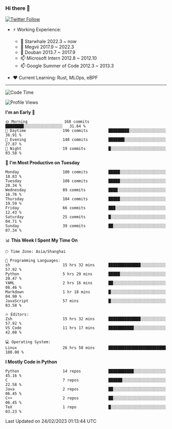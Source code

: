 ### Hi there 👋

[![Twitter Follow](https://img.shields.io/twitter/follow/tianweidut?style=social)](https://twitter.com/tianweidut)

- ⚡ Working Experience:
  - 🔭 Starwhale 2022.3 ~ now
  - 🌱 Megvii 2017.9 ~ 2022.3
  - 🌱 Douban 2013.7 ~ 2017.9
  - 📫 Microsoft Intern 2012.8 ~ 2012.10
  - 📫 Google Summer of Code 2012.3 ~ 2013.3

- ❤️ Current Learning: Rust, MLOps, eBPF

---
<!--START_SECTION:waka-->
![Code Time](http://img.shields.io/badge/Code%20Time-3%2C706%20hrs%2011%20mins-blue)

![Profile Views](http://img.shields.io/badge/Profile%20Views-0-blue)

**I'm an Early 🐤** 

```text
🌞 Morning                168 commits         ████████░░░░░░░░░░░░░░░░░   31.64 % 
🌆 Daytime                196 commits         █████████░░░░░░░░░░░░░░░░   36.91 % 
🌃 Evening                148 commits         ███████░░░░░░░░░░░░░░░░░░   27.87 % 
🌙 Night                  19 commits          █░░░░░░░░░░░░░░░░░░░░░░░░   03.58 % 
```
📅 **I'm Most Productive on Tuesday** 

```text
Monday                   100 commits         █████░░░░░░░░░░░░░░░░░░░░   18.83 % 
Tuesday                  108 commits         █████░░░░░░░░░░░░░░░░░░░░   20.34 % 
Wednesday                89 commits          ████░░░░░░░░░░░░░░░░░░░░░   16.76 % 
Thursday                 104 commits         █████░░░░░░░░░░░░░░░░░░░░   19.59 % 
Friday                   66 commits          ███░░░░░░░░░░░░░░░░░░░░░░   12.43 % 
Saturday                 25 commits          █░░░░░░░░░░░░░░░░░░░░░░░░   04.71 % 
Sunday                   39 commits          ██░░░░░░░░░░░░░░░░░░░░░░░   07.34 % 
```


📊 **This Week I Spent My Time On** 

```text
🕑︎ Time Zone: Asia/Shanghai

💬 Programming Languages: 
sh                       15 hrs 32 mins      ██████████████░░░░░░░░░░░   57.92 % 
Python                   5 hrs 29 mins       █████░░░░░░░░░░░░░░░░░░░░   20.47 % 
YAML                     2 hrs 16 mins       ██░░░░░░░░░░░░░░░░░░░░░░░   08.46 % 
Markdown                 1 hr 18 mins        █░░░░░░░░░░░░░░░░░░░░░░░░   04.90 % 
JavaScript               57 mins             █░░░░░░░░░░░░░░░░░░░░░░░░   03.58 % 

🔥 Editors: 
Zsh                      15 hrs 32 mins      ██████████████░░░░░░░░░░░   57.92 % 
VS Code                  11 hrs 17 mins      ███████████░░░░░░░░░░░░░░   42.08 % 

💻 Operating System: 
Linux                    26 hrs 50 mins      █████████████████████████   100.00 % 
```

**I Mostly Code in Python** 

```text
Python                   14 repos            ███████████░░░░░░░░░░░░░░   45.16 % 
C                        7 repos             ██████░░░░░░░░░░░░░░░░░░░   22.58 % 
Java                     2 repos             ██░░░░░░░░░░░░░░░░░░░░░░░   06.45 % 
C++                      2 repos             ██░░░░░░░░░░░░░░░░░░░░░░░   06.45 % 
TeX                      1 repo              █░░░░░░░░░░░░░░░░░░░░░░░░   03.23 % 
```




 Last Updated on 24/02/2023 01:13:44 UTC
<!--END_SECTION:waka-->